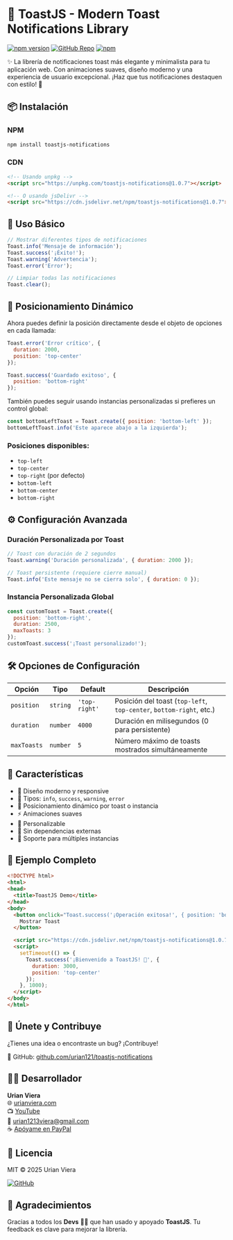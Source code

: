# 🎉 ToastJS - Modern Toast Notifications Library

[![npm version](https://img.shields.io/npm/v/toastjs-notifications.svg?style=flat-square)](https://www.npmjs.com/package/toastjs-notifications)
[![GitHub Repo](https://img.shields.io/badge/GitHub-repository-blue?style=flat-square&logo=github)](https://github.com/urian121/toastjs-notifications)
[![npm](https://img.shields.io/npm/dt/toastjs-notifications.svg)](https://www.npmjs.com/package/toastjs-notifications)

✨ La librería de notificaciones toast más elegante y minimalista para tu aplicación web. Con animaciones suaves, diseño moderno y una experiencia de usuario excepcional. ¡Haz que tus notificaciones destaquen con estilo! 🚀

## 📦 Instalación

### NPM
```bash
npm install toastjs-notifications
```

### CDN
```html
<!-- Usando unpkg -->
<script src="https://unpkg.com/toastjs-notifications@1.0.7"></script>

<!-- O usando jsDelivr -->
<script src="https://cdn.jsdelivr.net/npm/toastjs-notifications@1.0.7"></script>
```

## 🚀 Uso Básico

```javascript
// Mostrar diferentes tipos de notificaciones
Toast.info('Mensaje de información');
Toast.success('¡Éxito!');
Toast.warning('Advertencia');
Toast.error('Error');

// Limpiar todas las notificaciones
Toast.clear();
```

## 🎨 Posicionamiento Dinámico

Ahora puedes definir la posición directamente desde el objeto de opciones en cada llamada:

```javascript
Toast.error('Error crítico', {
  duration: 2000,
  position: 'top-center'
});

Toast.success('Guardado exitoso', {
  position: 'bottom-right'
});
```

También puedes seguir usando instancias personalizadas si prefieres un control global:

```javascript
const bottomLeftToast = Toast.create({ position: 'bottom-left' });
bottomLeftToast.info('Este aparece abajo a la izquierda');
```

### Posiciones disponibles:
- `top-left`
- `top-center`
- `top-right` (por defecto)
- `bottom-left`
- `bottom-center`
- `bottom-right`

## ⚙️ Configuración Avanzada

### Duración Personalizada por Toast

```javascript
// Toast con duración de 2 segundos
Toast.warning('Duración personalizada', { duration: 2000 });

// Toast persistente (requiere cierre manual)
Toast.info('Este mensaje no se cierra solo', { duration: 0 });
```

### Instancia Personalizada Global
```javascript
const customToast = Toast.create({
  position: 'bottom-right',
  duration: 2500,
  maxToasts: 3
});
customToast.success('¡Toast personalizado!');
```

## 🛠️ Opciones de Configuración

| Opción      | Tipo     | Default       | Descripción                                                         |
| ----------- | -------- | ------------- | ------------------------------------------------------------------- |
| `position`  | `string` | `'top-right'` | Posición del toast (`top-left`, `top-center`, `bottom-right`, etc.) |
| `duration`  | `number` | `4000`        | Duración en milisegundos (0 para persistente)                       |
| `maxToasts` | `number` | `5`           | Número máximo de toasts mostrados simultáneamente                   |

## 📱 Características

- 🎯 Diseño moderno y responsive
- 🌈 Tipos: `info`, `success`, `warning`, `error`
- 📍 Posicionamiento dinámico por toast o instancia
- ⚡ Animaciones suaves
- 🎨 Personalizable
- 🚀 Sin dependencias externas
- 💪 Soporte para múltiples instancias

## 📝 Ejemplo Completo

```html
<!DOCTYPE html>
<html>
<head>
  <title>ToastJS Demo</title>
</head>
<body>
  <button onclick="Toast.success('¡Operación exitosa!', { position: 'bottom-center' })">
    Mostrar Toast
  </button>

  <script src="https://cdn.jsdelivr.net/npm/toastjs-notifications@1.0.7"></script>
  <script>
    setTimeout(() => {
      Toast.success('¡Bienvenido a ToastJS! 🎉', {
        duration: 3000,
        position: 'top-center'
      });
    }, 1000);
  </script>
</body>
</html>
```

## 🤝 Únete y Contribuye

¿Tienes una idea o encontraste un bug? ¡Contribuye!

🔗 GitHub: [github.com/urian121/toastjs-notifications](https://github.com/urian121/toastjs-notifications)

## 👨‍💻 Desarrollador

**Urian Viera**  
🌐 [urianviera.com](https://www.urianviera.com)  
📺 [YouTube](https://www.youtube.com/WebDeveloperUrianViera)  
💌 [urian1213viera@gmail.com](mailto:urian1213viera@gmail.com)  
☕ [Apóyame en PayPal](https://www.paypal.com/donate/?hosted_button_id=4SV78MQJJH3VE)

## 🪪 Licencia

MIT © 2025 Urian Viera

[![GitHub](https://img.shields.io/badge/GitHub-urian121/toastjs--notifications-181717?logo=github&style=flat-square)](https://github.com/urian121/toastjs-notifications)

## 🙌 Agradecimientos

Gracias a todos los **Devs** 👨‍💻 que han usado y apoyado **ToastJS**. Tu feedback es clave para mejorar la librería.
